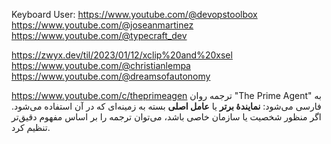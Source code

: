 Keyboard User:
https://www.youtube.com/@devopstoolbox
https://www.youtube.com/@joseanmartinez
https://www.youtube.com/@typecraft_dev

https://zwyx.dev/til/2023/01/12/xclip%20and%20xsel
https://www.youtube.com/@christianlempa
https://www.youtube.com/@dreamsofautonomy


https://www.youtube.com/c/theprimeagen
ترجمه روان "The Prime Agent" به فارسی می‌شود: **نمایندهٔ برتر** یا **عامل اصلی** بسته به زمینه‌ای که در آن استفاده می‌شود. اگر منظور شخصیت یا سازمان خاصی باشد، می‌توان ترجمه را بر اساس مفهوم دقیق‌تر تنظیم کرد.